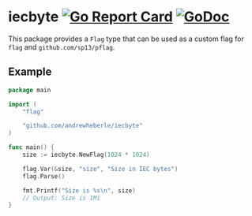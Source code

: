 # iecbyte [![Go Report Card](https://goreportcard.com/badge/github.com/andrewheberle/iecbyte?logo=go&style=flat-square)](https://goreportcard.com/report/github.com/andrewheberle/iecbyte) [![GoDoc](https://img.shields.io/badge/godoc-reference-blue.svg)](https://godoc.org/github.com/andrewheberle/iecbyte)

This package provides a `Flag` type that can be used as a custom flag for `flag` and `github.com/sp13/pflag`.

## Example

```go
package main

import (
    "flag"

    "github.com/andrewheberle/iecbyte"
)

func main() {
	size := iecbyte.NewFlag(1024 * 1024)

	flag.Var(&size, "size", "Size in IEC bytes")
	flag.Parse()

	fmt.Printf("Size is %s\n", size)
	// Output: Size is 1Mi
}
```